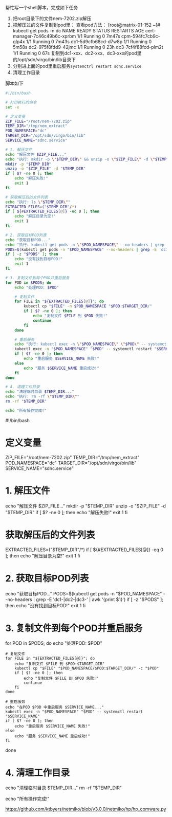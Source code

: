 
帮忙写一个shell脚本，完成如下任务 
1. 把root目录下的文件nem-7202.zip解压
2. 把解压过的文件复制到pod里：
    查看pod方法：
    [root@matrix-01-152 ~]# kubectl get pods -n dc
NAME                                      READY   STATUS    RESTARTS   AGE
cert-manager-7c46c49b6c-xprbm             1/1     Running   0          7m47s
cpm-594fc7cb9c-glp4x                      1/1     Running   0          7m43s
dc1-5d9cfb68cd-d7w8p                      1/1     Running   0          5m58s
dc2-975f8fdd9-42jmc                       1/1     Running   0          23h
dc3-7cf4f88fcd-plm2t                      1/1     Running   0          67s
复制到dc1-xxx、dc2-xxx、dc3-xxx的pod里的/opt/sdn/virgo/bin/lib目录下
3. 分别进上面的pod里重启服务`systemctrl restart sdnc.service`
4. 清理工作目录

脚本如下

```bash
#!/bin/bash

# 打印执行的命令
set -x

# 定义变量
ZIP_FILE="/root/nem-7202.zip"
TEMP_DIR="/tmp/nem_extract"
POD_NAMESPACE="dc"
TARGET_DIR="/opt/sdn/virgo/bin/lib"
SERVICE_NAME="sdnc.service"

# 1. 解压文件
echo "解压文件 $ZIP_FILE..."
echo "执行: mkdir -p \"$TEMP_DIR\" && unzip -o \"$ZIP_FILE\" -d \"$TEMP_DIR\""
mkdir -p "$TEMP_DIR"
unzip -o "$ZIP_FILE" -d "$TEMP_DIR"
if [ $? -ne 0 ]; then
    echo "解压失败!"
    exit 1
fi

# 获取解压后的文件列表
echo "执行: ls \"$TEMP_DIR\""
EXTRACTED_FILES=("$TEMP_DIR"/*)
if [ ${#EXTRACTED_FILES[@]} -eq 0 ]; then
    echo "解压目录为空!"
    exit 1
fi

# 2. 获取目标POD列表
echo "获取目标POD..."
echo "执行: kubectl get pods -n \"$POD_NAMESPACE\" --no-headers | grep -E 'dc1-|dc2-|dc3-' | awk '{print \$1}'"
PODS=$(kubectl get pods -n "$POD_NAMESPACE" --no-headers | grep -E 'dc1-|dc2-|dc3-' | awk '{print $1}')
if [ -z "$PODS" ]; then
    echo "没有找到目标POD!"
    exit 1
fi

# 3. 复制文件到每个POD并重启服务
for POD in $PODS; do
    echo "处理POD: $POD"

    # 复制文件
    for FILE in "${EXTRACTED_FILES[@]}"; do
        kubectl cp "$FILE" -n $POD_NAMESPACE "$POD:$TARGET_DIR/"
        if [ $? -ne 0 ]; then
            echo "复制文件 $FILE 到 $POD 失败!"
            continue
        fi
    done

    # 重启服务
    echo "执行: kubectl exec -n \"$POD_NAMESPACE\" \"$POD\" -- systemctl restart \"$SERVICE_NAME\""
    kubectl exec -n "$POD_NAMESPACE" "$POD" -- systemctl restart "$SERVICE_NAME"
    if [ $? -ne 0 ]; then
        echo "重启服务 $SERVICE_NAME 失败!"
    else
        echo "服务 $SERVICE_NAME 重启成功!"
    fi
done

# 4. 清理工作目录
echo "清理临时目录 $TEMP_DIR..."
echo "执行: rm -rf \"$TEMP_DIR\""
rm -rf "$TEMP_DIR"

echo "所有操作完成!"

```

#!/bin/bash

# 定义变量
ZIP_FILE="/root/nem-7202.zip"
TEMP_DIR="/tmp/nem_extract"
POD_NAMESPACE="dc"
TARGET_DIR="/opt/sdn/virgo/bin/lib"
SERVICE_NAME="sdnc.service"

# 1. 解压文件
echo "解压文件 $ZIP_FILE..."
mkdir -p "$TEMP_DIR"
unzip -o "$ZIP_FILE" -d "$TEMP_DIR"
if [ $? -ne 0 ]; then
    echo "解压失败!"
    exit 1
fi

# 获取解压后的文件列表
EXTRACTED_FILES=("$TEMP_DIR"/*)
if [ ${#EXTRACTED_FILES[@]} -eq 0 ]; then
    echo "解压目录为空!"
    exit 1
fi

# 2. 获取目标POD列表
echo "获取目标POD..."
PODS=$(kubectl get pods -n "$POD_NAMESPACE" --no-headers | grep -E 'dc1-|dc2-|dc3-' | awk '{print $1}')
if [ -z "$PODS" ]; then
    echo "没有找到目标POD!"
    exit 1
fi

# 3. 复制文件到每个POD并重启服务
for POD in $PODS; do
    echo "处理POD: $POD"
    
    # 复制文件
    for FILE in "${EXTRACTED_FILES[@]}"; do
        echo "复制文件 $FILE 到 $POD:$TARGET_DIR"
        kubectl cp "$FILE" "$POD_NAMESPACE/$POD:$TARGET_DIR/" -c "$POD"
        if [ $? -ne 0 ]; then
            echo "复制文件 $FILE 到 $POD 失败!"
            continue
        fi
    done
    
    # 重启服务
    echo "在POD $POD 中重启服务 $SERVICE_NAME..."
    kubectl exec -n "$POD_NAMESPACE" "$POD" -- systemctl restart "$SERVICE_NAME"
    if [ $? -ne 0 ]; then
        echo "重启服务 $SERVICE_NAME 失败!"
    else
        echo "服务 $SERVICE_NAME 重启成功!"
    fi
done

# 4. 清理工作目录
echo "清理临时目录 $TEMP_DIR..."
rm -rf "$TEMP_DIR"

echo "所有操作完成!"


https://github.com/ktbyers/netmiko/blob/v3.0.0/netmiko/hp/hp_comware.py